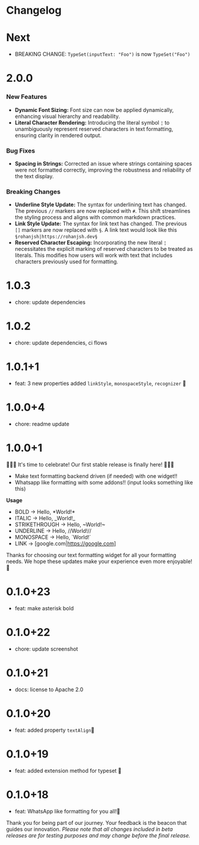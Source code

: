 
# Changelog

# Next
- BREAKING CHANGE: `TypeSet(inputText: "Foo")` is now `TypeSet("Foo")`

# 2.0.0
### New Features
- **Dynamic Font Sizing:** Font size can now be applied dynamically, enhancing visual hierarchy and readability.
- **Literal Character Rendering:** Introducing the literal symbol `¦` to unambiguously represent reserved characters in text formatting, ensuring clarity in rendered output.

### Bug Fixes
- **Spacing in Strings:** Corrected an issue where strings containing spaces were not formatted correctly, improving the robustness and reliability of the text display.

### Breaking Changes
- **Underline Style Update:** The syntax for underlining text has changed. The previous `//` markers are now replaced with `#`. This shift streamlines the styling process and aligns with common markdown practices.
- **Link Style Update:** The syntax for link text has changed. The previous `[]` markers are now replaced with `§`. A link text would look like this `§rohanjsh|https://rohanjsh.dev§`
- **Reserved Character Escaping:** Incorporating the new literal `¦` necessitates the explicit marking of reserved characters to be treated as literals. This modifies how users will work with text that includes characters previously used for formatting.

# 1.0.3
- chore: update dependencies

# 1.0.2
- chore: update dependencies, ci flows

# 1.0.1+1
- feat: 3 new properties added `linkStyle`, `monospaceStyle`, `recognizer` 💙

# 1.0.0+4
- chore: readme update

# 1.0.0+1
🎉🎉🎉 It's time to celebrate! Our first stable release is finally here! 🎉🎉🎉


- Make text formatting backend driven (if needed) with one widget!!
- Whatsapp like formatting with some addons!!
(input looks something like this)

**Usage**
- BOLD → Hello, \*World!*
- ITALIC → Hello,  \_World!_ 
- STRIKETHROUGH → Hello, \~World!~
- UNDERLINE → Hello, //World!// 
- MONOSPACE → Hello, \`World!`
- LINK → [google.com|https://google.com]

Thanks for choosing our text formatting widget for all your formatting needs. We hope these updates make your experience even more enjoyable! 🤗

# 0.1.0+23
- feat: make asterisk bold
# 0.1.0+22
- chore: update screenshot
# 0.1.0+21
- docs: license to Apache 2.0

# 0.1.0+20
- feat: added property `textAlign`🎉

# 0.1.0+19

- feat: added extension method for typeset 🎉
# 0.1.0+18

- feat: WhatsApp like formatting for you all!🎉


Thank you for being part of our journey. Your feedback is the beacon that guides our innovation. 
*Please note that all changes included in beta releases are for testing purposes and may change before the final release.* 
